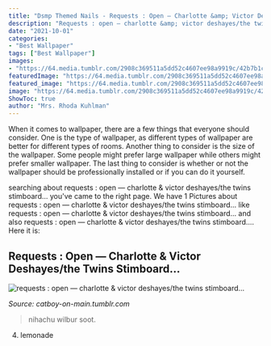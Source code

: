 ```yaml
---
title: "Dsmp Themed Nails - Requests : Open — Charlotte &amp; Victor Deshayes/the Twins Stimboard..."
description: "Requests : open — charlotte &amp; victor deshayes/the twins stimboard..."
date: "2021-10-01"
categories:
- "Best Wallpaper"
tags: ["Best Wallpaper"]
images:
- "https://64.media.tumblr.com/2908c369511a5dd52c4607ee98a9919c/42b7b1cf9e49376a-d3/s1280x1920/bb660699243700f7f4b085968d6f5189796e334c.jpg"
featuredImage: "https://64.media.tumblr.com/2908c369511a5dd52c4607ee98a9919c/42b7b1cf9e49376a-d3/s1280x1920/bb660699243700f7f4b085968d6f5189796e334c.jpg"
featured_image: "https://64.media.tumblr.com/2908c369511a5dd52c4607ee98a9919c/42b7b1cf9e49376a-d3/s1280x1920/bb660699243700f7f4b085968d6f5189796e334c.jpg"
image: "https://64.media.tumblr.com/2908c369511a5dd52c4607ee98a9919c/42b7b1cf9e49376a-d3/s1280x1920/bb660699243700f7f4b085968d6f5189796e334c.jpg"
ShowToc: true
author: "Mrs. Rhoda Kuhlman"
---
```



When it comes to wallpaper, there are a few things that everyone should consider. One is the type of wallpaper, as different types of wallpaper are better for different types of rooms. Another thing to consider is the size of the wallpaper. Some people might prefer large wallpaper while others might prefer smaller wallpaper. The last thing to consider is whether or not the wallpaper should be professionally installed or if you can do it yourself.

	

		
searching about requests : open — charlotte &amp; victor deshayes/the twins stimboard... you've came to the right page. We have 1 Pictures about requests : open — charlotte &amp; victor deshayes/the twins stimboard... like requests : open — charlotte &amp; victor deshayes/the twins stimboard... and also requests : open — charlotte &amp; victor deshayes/the twins stimboard.... Here it is:
		
    
## Requests : Open — Charlotte &amp; Victor Deshayes/the Twins Stimboard...

<img loading=lazy src="https://64.media.tumblr.com/2908c369511a5dd52c4607ee98a9919c/42b7b1cf9e49376a-d3/s1280x1920/bb660699243700f7f4b085968d6f5189796e334c.jpg" onerror="this.onerror=null;this.src='https://tse1.mm.bing.net/th?id=OIP.XjksQSase-wE_Ohz-hyb_QHaKO&amp;pid=15.1';" alt="requests : open — charlotte &amp; victor deshayes/the twins stimboard...">

_Source: catboy-on-main.tumblr.com_

>nihachu wilbur soot. 

	

4. lemonade 

